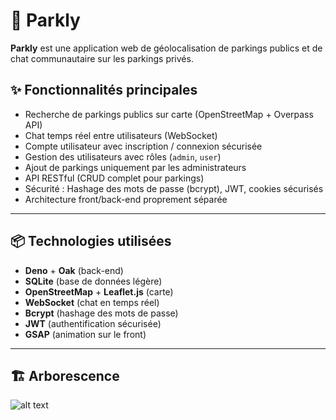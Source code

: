 # 🚗 Parkly

**Parkly** est une application web de géolocalisation de parkings publics et de chat communautaire sur les parkings privés.

## ✨ Fonctionnalités principales

- Recherche de parkings publics sur carte (OpenStreetMap + Overpass API)
- Chat temps réel entre utilisateurs (WebSocket)
- Compte utilisateur avec inscription / connexion sécurisée
- Gestion des utilisateurs avec rôles (`admin`, `user`)
- Ajout de parkings uniquement par les administrateurs
- API RESTful (CRUD complet pour parkings)
- Sécurité : Hashage des mots de passe (bcrypt), JWT, cookies sécurisés
- Architecture front/back-end proprement séparée

---

## 📦 Technologies utilisées

- **Deno** + **Oak** (back-end)
- **SQLite** (base de données légère)
- **OpenStreetMap** + **Leaflet.js** (carte)
- **WebSocket** (chat en temps réel)
- **Bcrypt** (hashage des mots de passe)
- **JWT** (authentification sécurisée)
- **GSAP** (animation sur le front)

---

## 🏗️ Arborescence



![alt text](image.png)
